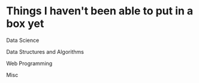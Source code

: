 # Things I haven't been able to put in a box yet

Data Science

Data Structures and Algorithms

Web Programming

Misc
